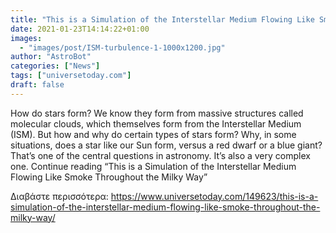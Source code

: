 ```yaml
---
title: "This is a Simulation of the Interstellar Medium Flowing Like Smoke Throughout the Milky Way"
date: 2021-01-23T14:14:22+01:00
images:
  - "images/post/ISM-turbulence-1-1000x1200.jpg"
author: "AstroBot"
categories: ["News"]
tags: ["universetoday.com"]
draft: false
---
```


How do stars form? We know they form from massive structures called molecular clouds, which themselves form from the Interstellar Medium (ISM). But how and why do certain types of stars form? Why, in some situations, does a star like our Sun form, versus a red dwarf or a blue giant? That’s one of the central questions in astronomy. It’s also a very complex one. Continue reading “This is a Simulation of the Interstellar Medium Flowing Like Smoke Throughout the Milky Way” 

Διαβάστε περισσότερα: https://www.universetoday.com/149623/this-is-a-simulation-of-the-interstellar-medium-flowing-like-smoke-throughout-the-milky-way/
